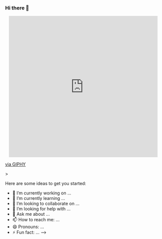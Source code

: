 ### Hi there 👋

<p align="center">
  <iframe src="https://giphy.com/embed/3o7TKNOYAv36eKJJra" width="480" height="457" frameBorder="0" class="giphy-embed" allowFullScreen></iframe><p><a href="https://giphy.com/gifs/happy-rainbow-colorful-3o7TKNOYAv36eKJJra">via GIPHY</a></p>>
</p>

Here are some ideas to get you started:

- 🔭 I’m currently working on ...
- 🌱 I’m currently learning ...
- 👯 I’m looking to collaborate on ...
- 🤔 I’m looking for help with ...
- 💬 Ask me about ...
- 📫 How to reach me: ...
- 😄 Pronouns: ...
- ⚡ Fun fact: ...
-->
